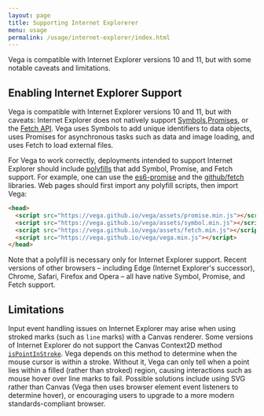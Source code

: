 ```yaml
---
layout: page
title: Supporting Internet Explorerer
menu: usage
permalink: /usage/internet-explorer/index.html
---
```


Vega is compatible with Internet Explorer versions 10 and 11, but with some notable caveats and limitations.

## Enabling Internet Explorer Support

Vega is compatible with Internet Explorer versions 10 and 11, but with caveats: Internet Explorer does not natively support [Symbols](https://developer.mozilla.org/en-US/docs/Web/JavaScript/Reference/Global_Objects/Symbol),[Promises](https://developer.mozilla.org/en-US/docs/Web/JavaScript/Reference/Global_Objects/Promise), or the [Fetch API](https://developer.mozilla.org/en-US/docs/Web/API/Fetch_API). Vega uses Symbols to add unique identifiers to data objects, uses Promises for asynchronous tasks such as data and image loading, and uses Fetch to load external files.

For Vega to work correctly, deployments intended to support Internet Explorer should include [polyfills](https://en.wikipedia.org/wiki/Polyfill) that add Symbol, Promise, and Fetch support. For example, one can use the [es6-promise](https://github.com/stefanpenner/es6-promise) and the [github/fetch](https://github.com/github/fetch) libraries. Web pages should first import any polyfill scripts, then import Vega:

```html
<head>
  <script src="https://vega.github.io/vega/assets/promise.min.js"></script>
  <script src="https://vega.github.io/vega/assets/symbol.min.js"></script>
  <script src="https://vega.github.io/vega/assets/fetch.min.js"></script>
  <script src="https://vega.github.io/vega/vega.min.js"></script>
</head>
```

Note that a polyfill is necessary only for Internet Explorer support. Recent versions of other browsers &ndash; including Edge (Internet Explorer's successor), Chrome, Safari, Firefox and Opera &ndash; all have native Symbol, Promise, and Fetch support.

## Limitations

Input event handling issues on Internet Explorer may arise when using stroked marks (such as `line` marks) with a Canvas renderer. Some versions of Internet Explorer do not support the Canvas Context2D method [`isPointInStroke`](https://developer.mozilla.org/en-US/docs/Web/API/CanvasRenderingContext2D/isPointInStroke). Vega depends on this method to determine when the mouse cursor is within a stroke. Without it, Vega can only tell when a point lies within a filled (rather than stroked) region, causing interactions such as mouse hover over line marks to fail. Possible solutions include using SVG rather than Canvas (Vega then uses browser element event listeners to determine hover), or encouraging users to upgrade to a more modern standards-compliant browser.
